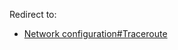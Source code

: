 Redirect to:

*   [Network configuration#Traceroute](/index.php/Network_configuration#Traceroute "Network configuration")